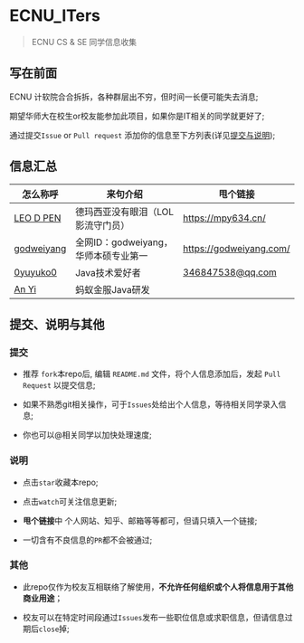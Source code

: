 # ECNU_ITers

> ECNU CS &amp; SE 同学信息收集

## 写在前面

ECNU 计软院合合拆拆，各种群层出不穷，但时间一长便可能失去消息;

期望华师大在校生or校友能参加此项目，如果你是IT相关的同学就更好了;

通过提交`Issue` or `Pull request` 添加你的信息至下方列表(详见[提交与说明](#提交说明与其他));

<!-- 位置留的很宽啊，格式还是整齐一点好嗷 -->

## 信息汇总

| 怎么称呼                                            |           来句介绍                     |           甩个链接                       |
| -------------------------------------------------- | ------------------------------------ | --------------------------------------- |
| [LEO D PEN](https://github.com/LEODPEN)            | 德玛西亚没有眼泪（LOL影流守门员）         | https://mpy634.cn/                      |
| [godweiyang](https://github.com/godweiyang)        | 全网ID：godweiyang，华师本硕专业第一     | https://godweiyang.com/     |
| [0yuyuko0](https://github.com/0yuyuko0)            | Java技术爱好者          | 346847538@qq.com                     |
| [An Yi](https://github.com/jyannis)                | 蚂蚁金服Java研发          |                      |




## 提交、说明与其他

### 提交

+ 推荐 `fork`本repo后, 编辑 `README.md` 文件，将个人信息添加后，发起 `Pull Request` 以提交信息;

+ 如果不熟悉git相关操作，可于`Issues`处给出个人信息，等待相关同学录入信息;

+ 你也可以@相关同学以加快处理速度;

### 说明

+ 点击`star`收藏本repo;

+ 点击`watch`可关注信息更新;

+ **甩个链接**中 个人网站、知乎、邮箱等等都可，但请只填入一个链接;

+ 一切含有不良信息的`PR`都不会被通过;

### 其他

+ 此repo仅作为校友互相联络了解使用，**不允许任何组织或个人将信息用于其他商业用途**；

+ 校友可以在特定时间段通过`Issues`发布一些职位信息或求职信息，但请信息过期后`close`掉;
